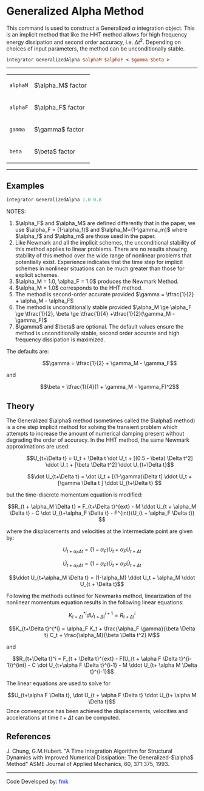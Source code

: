 # Generalized Alpha Method

This command is used to construct a Generalized
$\alpha$ integration object. This is an implicit
method that like the HHT method allows for high frequency energy
dissipation and second order accuracy, i.e. $\Delta t^2$.
Depending on choices of input parameters, the method
can be unconditionally stable.

```tcl
integrator GeneralizedAlpha $alphaM $alphaF < $gamma $beta >
```

<hr />
<table>
<tbody>
<tr class="odd">
<td><p><code class="parameter-table-variable">alphaM</code></p></td>
<td><p>$\alpha_M$ factor</p></td>
</tr>
<tr class="even">
<td><p><code class="parameter-table-variable">alphaF</code></p></td>
<td><p>$\alpha_F$ factor</p></td>
</tr>
<tr class="odd">
<td><p><code class="parameter-table-variable">gamma</code></p></td>
<td><p>$\gamma$ factor</p></td>
</tr>
<tr class="even">
<td><p><code class="parameter-table-variable">beta</code></p></td>
<td><p>$\beta$ factor</p></td>
</tr>
</tbody>
</table>
<hr />

## Examples

```tcl
integrator GeneralizedAlpha 1.0 0.8
```

<p>NOTES:</p>
<ol>
<li>$\alpha_F$ and
$\alpha_M$ are defined differently that in the
paper, we use $\alpha_F = (1-\alpha_f)$ and
$\alpha_M=(1-\gamma_m)$ where
$\alpha_f$ and $\alpha_m$
are those used in the paper.</li>
<li>Like Newmark and all the implicit schemes, the unconditional
  stability of this method applies to linear problems. There are no
  results showing stability of this method over the wide range of
  nonlinear problems that potentially exist. Experience indicates that the
  time step for implicit schemes in nonlinear situations can be much
  greater than those for explicit schemes.</li>

<li>$\alpha_M = 1.0, \alpha_F = 1.0$ produces the Newmark Method.</li>
<li>$\alpha_M = 1.0$ corresponds to the HHT method.</li>
<li>The method is second-order accurate provided $\gamma = \tfrac{1}{2} + \alpha_M - \alpha_F$</li>

<li>The method is unconditionally stable provided $\alpha_M \ge \alpha_F \ge \tfrac{1}{2}, \beta \ge \tfrac{1}{4}
  +\tfrac{1}{2}(\gamma_M - \gamma_F)$
</li>
<li>$\gamma$ and $\beta$
  are optional. The default values ensure the method is unconditionally
  stable, second order accurate and high frequency dissipation is
  maximized.</li>
</ol>
<p>The defaults are:</p>
<dl>
<dt></dt>
<dd>

$$\gamma = \tfrac{1}{2} + \gamma_M - \gamma_F$$

</dd>
</dl>
<p>and</p>
<dl>
<dt></dt>
<dd>

$$\beta = \tfrac{1}{4}(1 + \gamma_M -
\gamma_F)^2$$

</dd>
</dl>

## Theory

<p>The Generalized $\alpha$ method (sometimes
called the $\alpha$ method) is a one step
implicit method for solving the transient problem which attempts to
increase the amount of numerical damping present without degrading the
order of accuracy. In the HHT method, the same Newmark approximations
are used:</p>
<dl>
<dt></dt>
<dd>

$$U_{t+\Delta t} = U_t + \Delta t \dot U_t + [(0.5 - \beta)
\Delta t^2] \ddot U_t + [\beta \Delta t^2] \ddot U_{t+\Delta
t}$$

</dd>
</dl>
<dl>
<dt></dt>
<dd>

$$\dot U_{t+\Delta t} = \dot U_t + [(1-\gamma)\Delta t] \ddot
U_t + [\gamma \Delta t ] \ddot U_{t+\Delta t} $$

</dd>
</dl>
<p>but the time-discrete momentum equation is modified:</p>

$$R_{t + \alpha_M \Delta t} = F_{t+\Delta t}^{ext} - M \ddot
U_{t + \alpha_M \Delta t} - C \dot U_{t+\alpha_F \Delta t} -
F^{int}(U_{t + \alpha_F \Delta t})
$$

<p>where the displacements and velocities at the intermediate point are
given by:</p>

$$U_{t+ \alpha_F \Delta t} = (1 - \alpha_F) U_t + \alpha_F
U_{t + \Delta t}$$

$$\dot U_{t+\alpha_F \Delta t} = (1-\alpha_F) \dot U_t +
\alpha_F \dot U_{t + \Delta t}$$

$$\ddot U_{t+\alpha_M \Delta t} = (1-\alpha_M) \ddot U_t +
\alpha_M \ddot U_{t + \Delta t}$$

<p>Following the methods outlined for Newmarks method, linearization of
the nonlinear momentum equation results in the following linear
equations:</p>

$$K_{t+\Delta t}^{*i} d U_{t+\Delta t}^{i+1} = R_{t+\Delta
t}^i$$

$$K_{t+\Delta t}^{*i} = \alpha_F K_t + \frac{\alpha_F
\gamma}{\beta \Delta t} C_t + \frac{\alpha_M}{\beta \Delta t^2}
M$$

<p>and</p>


$$R_{t+\Delta t}^i = F_{t + \Delta t}^{ext} - F(U_{t + \alpha
F \Delta t}^{i-1})^{int} - C \dot U_{t+\alpha F \Delta t}^{i-1} - M
\ddot U_{t+ \alpha M \Delta t}^{i-1}$$

<p>The linear equations are used to solve for 

$$U_{t+\alpha F
\Delta t}, \dot U_{t + \alpha F \Delta t} \ddot U_{t+ \alpha M \Delta
t}$$
Once convergence has been achieved the displacements,
velocities and accelerations at time $t + \Delta t$ can be computed.</p>

## References
<p>J. Chung, G.M.Hubert. "A Time Integration Algorithm for Structural
Dynamics with Improved Numerical Dissipation: The
Generalized-$\alpha$ Method" ASME Journal of
Applied Mechanics, 60, 371:375, 1993.</p>

<hr />

<p>Code Developed by: <span style="color:blue">fmk</span></p>

